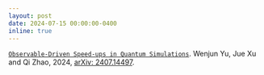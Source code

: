 ```yaml
---
layout: post
date: 2024-07-15 00:00:00-0400
inline: true
---
```


[`Observable-Driven Speed-ups in Quantum Simulations`](http://arxiv.org/abs/2407.14497).
Wenjun Yu, Jue Xu and Qi Zhao, 2024,
[arXiv: 2407.14497](http://arxiv.org/abs/2407.14497).